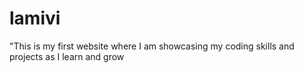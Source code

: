 # lamivi
"This is my first website where I am showcasing my coding skills and projects as I learn and grow

